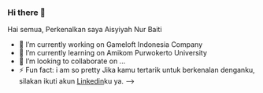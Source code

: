 ### Hi there 👋
Hai semua, Perkenalkan saya Aisyiyah Nur Baiti
- 🔭 I’m currently working on Gameloft Indonesia Company
- 🌱 I’m currently learning on Amikom Purwokerto University
- 👯 I’m looking to collaborate on ...
- ⚡ Fun fact: i am so pretty
Jika kamu tertarik untuk berkenalan denganku, silakan ikuti akun [Linkedin](https://www.linkedin.com/in/aisyiyah-nur-baiti-6bb7a5215/)ku ya.
-->
